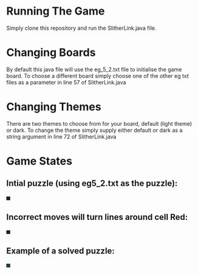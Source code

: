 # Running The Game
Simply clone this repository and run the SlitherLink.java file.

# Changing Boards
By default this java file will use the eg_5_2.txt file to initialise the game board.
To choose a different board simply choose one of the other eg txt files as a parameter in line 57 of SlitherLink.java

# Changing Themes
There are two themes to choose from for your board, default (light theme) or dark.
To change the theme simply supply either default or dark as a string argument in line 72 of SlitherLink.java

# Game States

## Intial puzzle (using eg5_2.txt as the puzzle):
<img src="./images/initial-board.png" style="width:10px; height:10px" />

## Incorrect moves will turn lines around cell Red:
<img src="./images/invalid-move.png" style="width:10px; height:10px"/>

## Example of a solved puzzle:
<img src="./images/win.png" style="width:10px; height:10px" />
